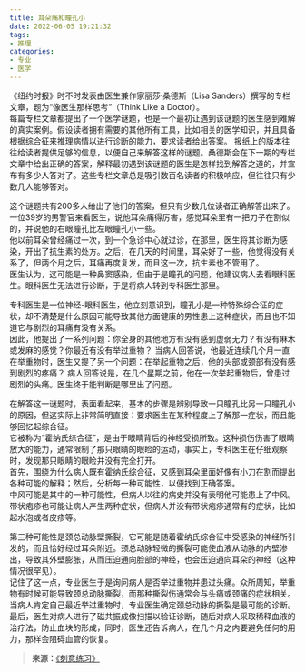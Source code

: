 ```yaml
---
title: 耳朵痛和瞳孔小
date: 2022-06-05 19:21:32
tags:
- 推理
categories:
- 专业
- 医学
---
```

《纽约时报》时不时发表由医生兼作家丽莎·桑德斯（Lisa Sanders）撰写的专栏文章，题为“像医生那样思考”（Think Like a Doctor）。  
每篇专栏文章都提出了一个医学谜题，也是一个最初让遇到该谜题的医生感到难解的真实案例。假设读者拥有需要的其他所有工具，比如相关的医学知识，并且具备根据综合征来推理病情以进行诊断的能力，要求读者给出答案。  <!--more-->
报纸上的版本往往给读者提供足够的信息，以便自己来解答这样的谜题。桑德斯会在下一期的专栏文章中给出正确的答案，解释最初遇到该谜题的医生是怎样找到解答之道的，并宣布有多少人答对了。这些专栏文章总是吸引数百名读者的积极响应，但往往只有少数几人能够答对。  
 
这个谜题共有200多人给出了他们的答案，但只有少数几位读者正确解答出来了。一位39岁的男警官来看医生，说他耳朵痛得厉害，感觉耳朵里有一把刀子在割似的，并说他的右眼瞳孔比左眼瞳孔小一些。  
他以前耳朵曾经痛过一次，到一个急诊中心就过诊，在那里，医生将其诊断为感染，开出了抗生素的处方。之后，在几天的时间里，耳朵好了一些，他觉得没有关系了，但两个月之后，耳痛再度复发，而且这一次，抗生素也不管用了。  
医生认为，这可能是一种鼻窦感染，但由于是瞳孔的问题，他建议病人去看眼科医生。眼科医生无法进行诊断，于是将病人转到专科医生那里。  
 
专科医生是一位神经-眼科医生，他立刻意识到，瞳孔小是一种特殊综合征的症状，却不清楚是什么原因可能导致其他方面健康的男性患上这种症状，而且也不知道它与剧烈的耳痛有没有关系。  
因此，他提出了一系列问题：你全身的其他地方有没有感到虚弱无力？有没有麻木或发麻的感觉？你最近有没有举过重物？
当病人回答说，他最近连续几个月一直在举重物时，医生又提了另一个问题：在举起重物之后，他的头部或颈部有没有感到剧烈的疼痛？
病人回答说是，在几个星期之前，他在一次举起重物后，曾患过剧烈的头痛。医生终于能判断是哪里出了问题。  
 
在解答这一谜题时，表面看起来，基本的步骤是辨别导致一只瞳孔比另一只瞳孔小的原因，但这实际上非常简明直接：要求医生在某种程度上了解那一症状，而且能够回忆起综合征。  
它被称为“霍纳氏综合征”，是由于眼睛背后的神经受损所致。这种损伤伤害了眼睛放大的能力，通常限制了那只眼睛的眼睑的运动，事实上，专科医生在仔细观察时，发现那只眼睛的眼睑并没有完全打开。  
首先，围绕为什么病人既有霍纳氏综合征，又感到耳朵里面好像有小刀在割而提出各种可能的解释；然后，分析每一种可能性，以便找到正确答案。  
中风可能是其中的一种可能性，但病人以往的病史并没有表明他可能患上了中风。带状疱疹也可能让病人产生两种症状，但病人并没有带状疱疹通常有的症状，比如起水泡或者皮疹等。  
 
第三种可能性是颈总动脉壁撕裂，它可能是随着霍纳氏综合征中受感染的神经所引发的，而且恰好经过耳朵附近。颈总动脉轻微的撕裂可能使血液从动脉的内壁渗出，导致其外壁膨胀，从而压迫通向脸部的神经，也会压迫通向耳朵的神经（这种情况很罕见）。  
记住了这一点，专业医生于是询问病人是否举过重物并患过头痛。众所周知，举重物有时候可能导致颈总动脉撕裂，而那种撕裂伤通常会与头痛或颈痛的症状相关。  
当病人肯定自己最近举过重物时，专业医生确定颈总动脉的撕裂是最可能的诊断。最后，医生对病人进行了磁共振成像扫描以验证诊断，随后对病人采取稀释血液的治疗法，防止血块的形成，同时，医生还告诉病人，在几个月之内要避免任何的用力，那样会阻碍血管的恢复。  

>**来源：**[《刻意练习》](https://yamaeye.github.io/docs/#/读书/学习/刻意练习.md)  
